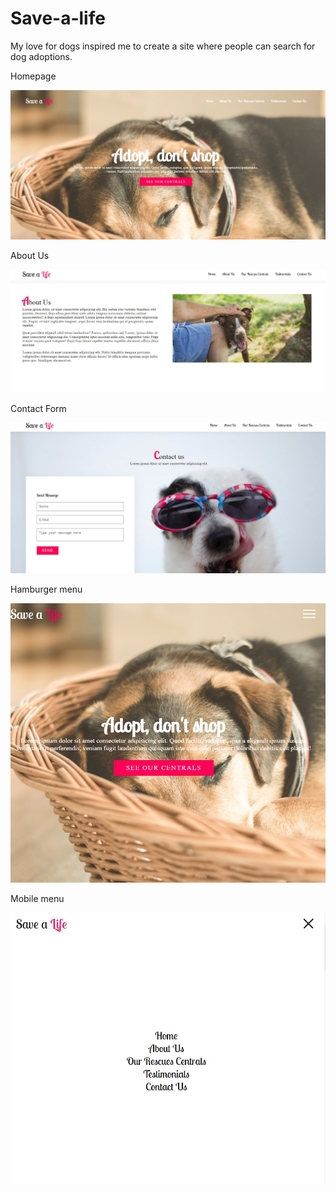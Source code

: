 # Save-a-life

My love for dogs inspired me to create a site where people can search for dog adoptions. </font>

Homepage

![alt text](https://github.com/AlexandraLuiza/Save-a-life/blob/master/screenshots/homepage.jpg?raw=true)

About Us 

![alt text](https://github.com/AlexandraLuiza/Save-a-life/blob/master/screenshots/AboutUs.jpg?raw=true)

Contact Form 

![alt text](https://github.com/AlexandraLuiza/Save-a-life/blob/master/screenshots/Contact%20Form.jpg?raw=true)

Hamburger menu

![alt text](https://github.com/AlexandraLuiza/Save-a-life/blob/master/screenshots/hamburger%20menu.jpg?raw=true)

Mobile menu

![alt text](https://github.com/AlexandraLuiza/Save-a-life/blob/master/screenshots/mobile%20menu%20.jpg?raw=true)
